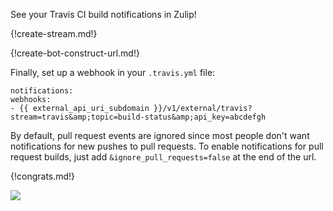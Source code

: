 See your Travis CI build notifications in Zulip!

{!create-stream.md!}

{!create-bot-construct-url.md!}

Finally, set up a webhook in your `.travis.yml` file:

```
notifications:
webhooks:
- {{ external_api_uri_subdomain }}/v1/external/travis?stream=travis&amp;topic=build-status&amp;api_key=abcdefgh
```

By default, pull request events are ignored since most people
don't want notifications for new pushes to pull requests.  To
enable notifications for pull request builds, just
add `&ignore_pull_requests=false` at the end of the url.

{!congrats.md!}

![](/static/images/integrations/travis/001.png)
